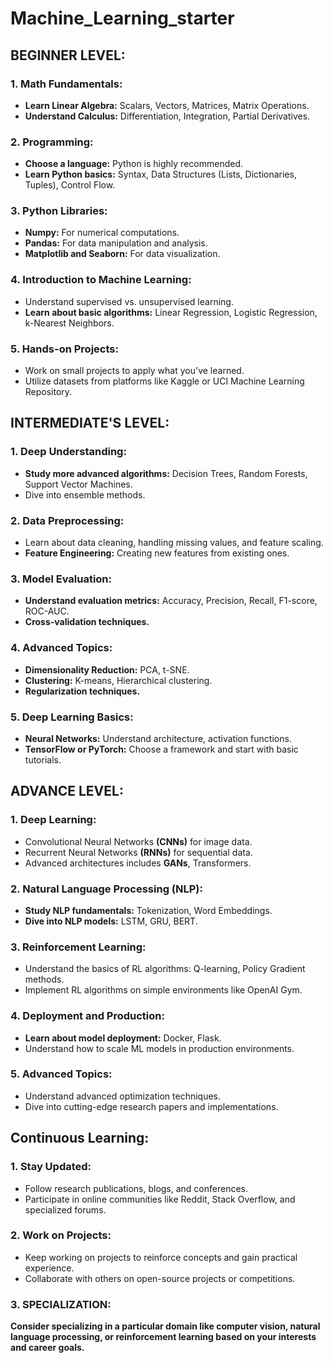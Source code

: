 # Machine_Learning_starter

<h2>BEGINNER LEVEL:</h2>


<h3>1. Math Fundamentals:</h3>
<ul>
    <li><b>Learn Linear Algebra:</b> Scalars, Vectors, Matrices, Matrix Operations.</li>
    <li><b>Understand Calculus:</b> Differentiation, Integration, Partial Derivatives.</li>
</ul>

<h3>2. Programming:</h3>
    <ul>
      <li><b>Choose a language:</b> Python is highly recommended.</li>
      <li><b>Learn Python basics:</b> Syntax, Data Structures (Lists, Dictionaries, Tuples), Control Flow.</li>
    </ul>

<h3>3. Python Libraries:</h3>
<ul>
    <li><b>Numpy:</b>  For numerical computations.
<li><b>Pandas:</b>  For data manipulation and analysis.
<li><b>Matplotlib and Seaborn:</b>  For data visualization.</ul>
<h3>4. Introduction to Machine Learning:</h3>
    <ul><li>Understand supervised vs. unsupervised learning.
        <li><b>Learn about basic algorithms:</b>  Linear Regression, Logistic Regression, k-Nearest Neighbors.</ul>

<h3>5. Hands-on Projects:</h3>
    <ul><li>Work on small projects to apply what you've learned.
        <li>Utilize datasets from platforms like Kaggle or UCI Machine Learning Repository.</ul>


<h2>INTERMEDIATE'S LEVEL:</h2>
<h3>1. Deep Understanding:</h3>
<ul><li><b>Study more advanced algorithms:</b> Decision Trees, Random Forests, Support Vector Machines.
    <li>Dive into ensemble methods.</ul>

<h3>2. Data Preprocessing:</h3>
    <ul><li>Learn about data cleaning, handling missing values, and feature scaling.
        <li><b>Feature Engineering:</b>  Creating new features from existing ones.</ul>

<h3>3. Model Evaluation:</h3>
    <ul><li><b>Understand evaluation metrics:</b>  Accuracy, Precision, Recall, F1-score, ROC-AUC.
        <li><b>Cross-validation techniques.</b></ul>

<h3>4. Advanced Topics:</h3>
<ul><li><b>Dimensionality Reduction:</b>  PCA, t-SNE.
    <li><b>Clustering:</b>  K-means, Hierarchical clustering.
    <li><b>Regularization techniques.</b></ul>
    
<h3>5. Deep Learning Basics:</h3>
    <ul><li><b>Neural Networks:</b>  Understand architecture, activation functions.
    <li><b>TensorFlow or PyTorch:</b>  Choose a framework and start with basic tutorials.</ul>

<h2>ADVANCE LEVEL:</h2>
<h3>1. Deep Learning:</h3>
<ul><li>Convolutional Neural Networks <b>(CNNs)</b> for image data.
    <li>Recurrent Neural Networks <b>(RNNs)</b> for sequential data.
    <li>Advanced architectures includes <b>GANs</b>, Transformers.</ul>

<h3>2. Natural Language Processing (NLP):</h3>
    <ul><li><b>Study NLP fundamentals:</b>  Tokenization, Word Embeddings.
    <li><b>Dive into NLP models:</b>  LSTM, GRU, BERT.</ul>

<h3>3. Reinforcement Learning:</h3>
    <ul><li>Understand the basics of RL algorithms: Q-learning, Policy Gradient methods.
    <li>Implement RL algorithms on simple environments like OpenAI Gym.</ul>

<h3>4. Deployment and Production:</h3>
    <ul><li><b>Learn about model deployment:</b>  Docker, Flask.
    <li>Understand how to scale ML models in production environments.</ul>

<h3>5. Advanced Topics:</h3>
    <ul><li>Understand advanced optimization techniques.
    <li>Dive into cutting-edge research papers and implementations.</ul>

<h2>Continuous Learning:</h2>
<h3>1. Stay Updated:</h3>
<ul><li>Follow research publications, blogs, and conferences.
    <li>Participate in online communities like Reddit, Stack Overflow, and specialized forums.</ul>

<h3>2. Work on Projects:</h3>
    <ul><li>Keep working on projects to reinforce concepts and gain practical experience.
    <li>Collaborate with others on open-source projects or competitions.</ul>

<h3>3. SPECIALIZATION:</h3>

<p><b>Consider specializing in a particular domain like computer vision, natural language processing, or reinforcement learning based on your interests and career goals.
</b> </p>
